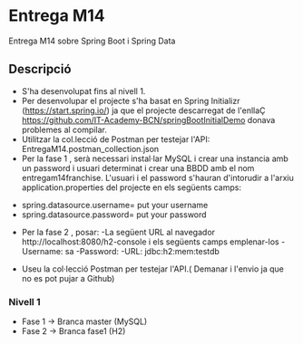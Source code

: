 # Entrega M14
Entrega M14 sobre Spring Boot i Spring Data

## Descripció
* S'ha desenvolupat fins al nivell 1.
* Per desenvolupar el projecte s'ha basat en Spring Initializr (https://start.spring.io/) ja que el projecte descarregat de l'enllaÇ https://github.com/IT-Academy-BCN/springBootInitialDemo donava problemes al compilar.
* Utilitzar la col.lecció de Postman per testejar l'API: EntregaM14.postman_collection.json
* Per la fase 1 , serà necessari instal·lar MySQL i crear una instancia amb un password i usuari determinat i crear una BBDD amb el nom
entregam14franchise. L'usuari i el password s'hauran d'intorudir a l'arxiu application.properties del projecte en els següents camps:

- spring.datasource.username= put your username
- spring.datasource.password= put your password

* Per la fase 2 , posar:
-La següent URL al navegador http://localhost:8080/h2-console i els següents camps emplenar-los
-Username: sa
-Password: 
-URL: jdbc:h2:mem:testdb

* Useu la col·lecció Postman per testejar l'API.( Demanar i l'envio ja que no es pot pujar a Github)

### Nivell 1
* Fase 1 -> Branca master (MySQL)
* Fase 2 -> Branca fase1 (H2)


